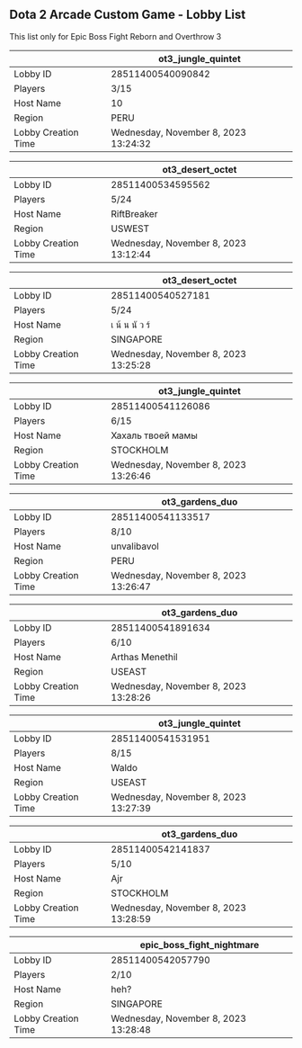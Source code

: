 ## Dota 2 Arcade Custom Game - Lobby List

This list only for Epic Boss Fight Reborn and Overthrow 3

|  | ot3_jungle_quintet |
| ------ | ------ |
| Lobby ID | 28511400540090842 |
| Players | 3/15 |
| Host Name | 10 |
| Region | PERU |
| Lobby Creation Time | Wednesday, November 8, 2023 13:24:32 |


|  | ot3_desert_octet |
| ------ | ------ |
| Lobby ID | 28511400534595562 |
| Players | 5/24 |
| Host Name | RiftBreaker |
| Region | USWEST |
| Lobby Creation Time | Wednesday, November 8, 2023 13:12:44 |


|  | ot3_desert_octet |
| ------ | ------ |
| Lobby ID | 28511400540527181 |
| Players | 5/24 |
| Host Name | เ น้ น นั ว ร์ |
| Region | SINGAPORE |
| Lobby Creation Time | Wednesday, November 8, 2023 13:25:28 |


|  | ot3_jungle_quintet |
| ------ | ------ |
| Lobby ID | 28511400541126086 |
| Players | 6/15 |
| Host Name | Хахаль твоей мамы |
| Region | STOCKHOLM |
| Lobby Creation Time | Wednesday, November 8, 2023 13:26:46 |


|  | ot3_gardens_duo |
| ------ | ------ |
| Lobby ID | 28511400541133517 |
| Players | 8/10 |
| Host Name | unvalibavol |
| Region | PERU |
| Lobby Creation Time | Wednesday, November 8, 2023 13:26:47 |


|  | ot3_gardens_duo |
| ------ | ------ |
| Lobby ID | 28511400541891634 |
| Players | 6/10 |
| Host Name | Arthas Menethil |
| Region | USEAST |
| Lobby Creation Time | Wednesday, November 8, 2023 13:28:26 |


|  | ot3_jungle_quintet |
| ------ | ------ |
| Lobby ID | 28511400541531951 |
| Players | 8/15 |
| Host Name | Waldo |
| Region | USEAST |
| Lobby Creation Time | Wednesday, November 8, 2023 13:27:39 |


|  | ot3_gardens_duo |
| ------ | ------ |
| Lobby ID | 28511400542141837 |
| Players | 5/10 |
| Host Name | Ajr |
| Region | STOCKHOLM |
| Lobby Creation Time | Wednesday, November 8, 2023 13:28:59 |


|  | epic_boss_fight_nightmare |
| ------ | ------ |
| Lobby ID | 28511400542057790 |
| Players | 2/10 |
| Host Name | heh? |
| Region | SINGAPORE |
| Lobby Creation Time | Wednesday, November 8, 2023 13:28:48 |



